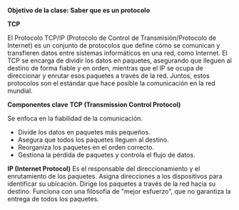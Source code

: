 
**Objetivo de la clase: Saber que es un protocolo**

**TCP** 

El Protocolo TCP/IP (Protocolo de Control de Transmisión/Protocolo de Internet) es un conjunto de protocolos que define cómo se comunican y transfieren datos entre sistemas informáticos en una red, como Internet. El TCP se encarga de dividir los datos en paquetes, asegurando que lleguen al destino de forma fiable y en orden, mientras que el IP se ocupa de direccionar y enrutar esos paquetes a través de la red. Juntos, estos protocolos son el estándar que hace posible la comunicación en la red mundial.

**Componentes clave** 
**TCP (Transmission Control Protocol)** 

Se enfoca en la fiabilidad de la comunicación. 
 - Divide los datos en paquetes más pequeños. 
 - Asegura que todos los paquetes lleguen al destino. 
 - Reorganiza los paquetes en el orden correcto. 
 - Gestiona la pérdida de paquetes y controla el flujo de datos. 
 
 **IP (Internet Protocol)** 
 Es el responsable del direccionamiento y el enrutamiento de los paquetes. Asigna direcciones a los dispositivos para identificar su ubicación. Dirige los paquetes a través de la red hacia su destino. Funciona con una filosofía de "mejor esfuerzo", que no garantiza la entrega de todos los paquetes.